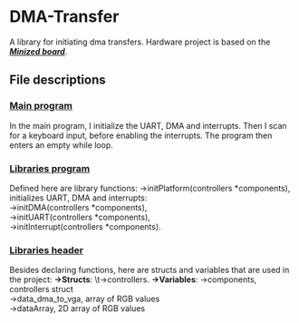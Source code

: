 # DMA-Transfer
A library for initiating dma transfers. Hardware project is based on the [***Minized board***](https://www.avnet.com/wps/portal/us/products/avnet-boards/avnet-board-families/minized/).
## File descriptions
### [Main program](main.c)
In the main program, I initialize the UART, DMA and interrupts. Then I scan for a keyboard input, before enabling the interrupts. The program then enters an empty while loop.
### [Libraries program](libs.c)
Defined here are library functions:
->initPlatform(controllers *components), initializes UART, DMA and interrupts:\
    ->initDMA(controllers *components),\
    ->initUART(controllers *components),\
    ->initInterrupt(controllers *components).
### [Libraries header](libs.h)
Besides declaring functions, here are structs and variables that are used in the project:
**->Structs**:
\t->controllers.
**->Variables**:
    ->components, controllers struct\
    ->data_dma_to_vga, array of RGB values\
    ->dataArray, 2D array of RGB values
